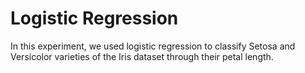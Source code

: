 # Logistic Regression
In this experiment, we used logistic regression to classify Setosa and Versicolor varieties of the Iris dataset through their petal length.
